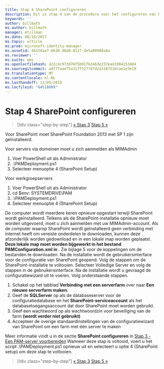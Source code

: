 ```yaml
---
title: Stap 4 SharePoint configureren
description: Dit is stap 4 van de procedure voor het configureren van PAM met behulp van scripts. In deze stap gaat u SharePoint configureren zodat u SharePoint kunt gebruiken als onderdeel van een PAM-implementatie.
keywords: ''
author: billmath
ms.author: billmath
manager: mtillman
ms.date: 08/18/2017
ms.topic: article
ms.prod: microsoft-identity-manager
ms.assetid: 4b524ae7-6610-40a0-8127-de5a08988a8a
ms.reviewer: ''
ms.suite: ems
ms.openlocfilehash: 422c4c973d76f5b91fb2463e237ead1984153484
ms.sourcegitcommit: a4f77aae75a317f5277d7d2a3187516cae1e3e19
ms.translationtype: MT
ms.contentlocale: nl-NL
ms.lasthandoff: 12/05/2019
ms.locfileid: "64518099"
---
```

# <a name="step-4-configuring-sharepoint"></a>Stap 4 SharePoint configureren

> [!div class="step-by-step"]
> [« Stap 3](sp1-step3-installing-configuring-sql.md)
> [Stap 5 »](sp1-step5-configuring-pam.md)

Voor SharePoint moet SharePoint Foundation 2013 met SP 1 zijn geïnstalleerd.

Voor servers via domeinen moet u zich aanmelden als MIMAdmin

1. Voer PowerShell uit als Administrator
2.  .\PAMDeployment.ps1
3.  Selecteer menuoptie 4 (SharePoint Setup)


Voor werkgroepservers

1. Voer PowerShell uit als Administrator
2.  cd $env: SYSTEMDRIVE\PAM
3.  .\PAMDeployment.ps1
4. Selecteer menuoptie 4 (SharePoint Setup)

De computer wordt meerdere keren opnieuw opgestart terwijl SharePoint wordt geïnstalleerd. Telkens als de SharePoint-installatie opnieuw moet worden uitgevoerd, moet u zich aanmelden met uw MIMAdmin-account.
Als de computer waarop SharePoint wordt geïnstalleerd geen verbinding met internet heeft om vereiste onderdelen te downloaden, kunnen deze afzonderlijk worden gedownload en in een lokale map worden geplaatst. **Deze lokale map moet worden bijgewerkt in het bestand PAMConfiguration.xml in <PrerequisitesBinaryLocation/>.** Zie bijlage 5 voor de koppelingen om de bestanden te downloaden.
Na de installatie wordt de gebruikersinterface voor de configuratie van SharePoint geopend. Volg de stappen om de SharePoint-installatie te voltooien. Selecteer Volledige Server en volg de stappen in de gebruikersinterface. Na de installatie wordt u gevraagd de configuratiewizard uit te voeren. Volg onderstaande stappen.

1. Schakel op het tabblad **Verbinding met een serverfarm** over naar **Een nieuwe serverfarm maken.**
2. Geef de **SQLServer** op als de databaseserver voor de configuratiedatabase en het **SharePoint-serviceaccount** als het databasetoegangsaccount dat door SharePoint moet worden gebruikt.
3. Geef een wachtwoord op als wachtwoordzin voor beveiliging van de farm **(wordt verder niet gebruikt)**
4. Accepteer de overige standaardinstellingen van de configuratiewizard van SharePoint om een farm met één server te maken

Meer informatie vindt u in de sectie **SharePoint configureren** in [Stap 3 - Een PAM-server voorbereiden](/microsoft-identity-manager/pam/step-3-prepare-pam-server) Wanneer deze stap is voltooid, voert u het script .\PAMDeployment.ps1 opnieuw uit en selecteert u optie 4 (SharePoint setup) om deze stap te voltooien.

> [!div class="step-by-step"]
> [« Stap 3](sp1-step3-installing-configuring-sql.md)
> [Stap 5 »](sp1-step5-configuring-pam.md)
